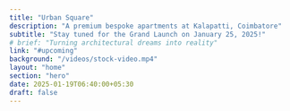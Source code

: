 ```yaml
---
title: "Urban Square"
description: "A premium bespoke apartments at Kalapatti, Coimbatore"
subtitle: "Stay tuned for the Grand Launch on January 25, 2025!"
# brief: "Turning architectural dreams into reality"
link: "#upcoming"
background: "/videos/stock-video.mp4"
layout: "home"
section: "hero"
date: 2025-01-19T06:40:00+05:30
draft: false
---
```



<!-- Video by Tom Fisk: https://www.pexels.com/video/high-rise-buildings-in-indonesia-4984216/ -->
